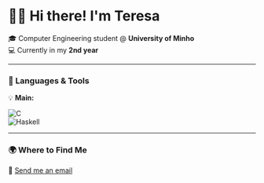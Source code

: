 # 👋🏽 Hi there! I'm Teresa 

🎓 Computer Engineering student @ **University of Minho**  
💻 Currently in my **2nd year**

---

### 🧠 Languages & Tools
💡 **Main:**  

![C](https://img.shields.io/badge/C-00599C?style=for-the-badge&logo=c&logoColor=white)  
![Haskell](https://img.shields.io/badge/Haskell-5D4F85?style=for-the-badge&logo=haskell&logoColor=white) 

---

### 🌍 Where to Find Me
📧 [Send me an email](mailto:teresateixeira026@gmail.com) 


